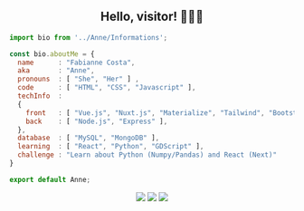 <h2 align="center"> Hello, visitor! 👋👩‍💻 </h2>


```js
import bio from '../Anne/Informations';

const bio.aboutMe = {
  name      : "Fabianne Costa",
  aka       : "Anne",
  pronouns  : [ "She", "Her" ] ,
  code      : [ "HTML", "CSS", "Javascript" ],
  techInfo  : 
  {
    front   : [ "Vue.js", "Nuxt.js", "Materialize", "Tailwind", "Bootstrap" ],
    back    : [ "Node.js", "Express" ],
  },
  database  : [ "MySQL", "MongoDB" ],
  learning  : [ "React", "Python", "GDScript" ],
  challenge : "Learn about Python (Numpy/Pandas) and React (Next)"
}

export default Anne;
```
<div align="center">
<a href="https://twitter.com/annemustlive" target="_blank"> <img src="https://img.icons8.com/bubbles/50/000000/twitter-circled.png"></a> 
<a href="https://instagram.com/annemustlive" target="_blank"> <img src="https://img.icons8.com/bubbles/50/000000/instagram.png"></a> 
<a href="https://www.linkedin.com/in/fabiannecosta/" target="_blank"> <img src="https://img.icons8.com/bubbles/50/000000/linkedin.png"></a> 
</div>

<!-- Sou uma estudante de Lic. em Ciências da Computação, que tem como foco o aprendizado de front-end, com um grande entusiasmo pelo back-end. 
Nessa tragetória de estudos, encontrei uma imensa admiração por UX/UI e Design Gráfico.
Como uma amante de livros e bebidas quentes, procuro contar histórias através de códigos-fonte, trazendo mais personalidade aos meus projetos pessoais. -->
